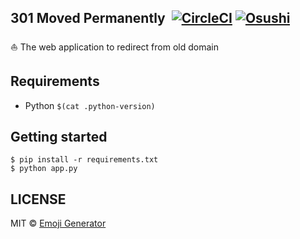 ## 301 Moved Permanently &nbsp;[![CircleCI](https://circleci.com/gh/emoji-gen/web-redirect/tree/master.svg?style=shield)](https://circleci.com/gh/emoji-gen/web-redirect/tree/master) [![Osushi](https://img.shields.io/badge/donate-osushi-EA2F57.svg)](https://osushi.love/intent/post/9ad90add99954e62ac79251606c10eec)


:boat: The web application to redirect from old domain

## Requirements

- Python `$(cat .python-version)`

## Getting started

```
$ pip install -r requirements.txt
$ python app.py
```

## LICENSE

MIT &copy; [Emoji Generator](https://emoji-gen.ninja)
